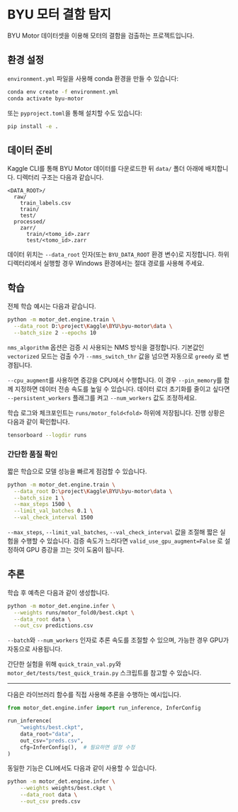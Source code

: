 # BYU 모터 결함 탐지

BYU Motor 데이터셋을 이용해 모터의 결함을 검출하는 프로젝트입니다.

## 환경 설정

`environment.yml` 파일을 사용해 conda 환경을 만들 수 있습니다:

```bash
conda env create -f environment.yml
conda activate byu-motor
```

또는 `pyproject.toml`을 통해 설치할 수도 있습니다:

```bash
pip install -e .
```

## 데이터 준비

Kaggle CLI를 통해 BYU Motor 데이터를 다운로드한 뒤 `data/` 폴더 아래에 배치합니다. 디렉터리 구조는 다음과 같습니다.

```
<DATA_ROOT>/
  raw/
    train_labels.csv
    train/
    test/
  processed/
    zarr/
      train/<tomo_id>.zarr
      test/<tomo_id>.zarr
```

데이터 위치는 `--data_root` 인자(또는 `BYU_DATA_ROOT` 환경 변수)로 지정합니다. 하위 디렉터리에서 실행할 경우 Windows 환경에서는 절대 경로를 사용해 주세요.

## 학습

전체 학습 예시는 다음과 같습니다.

```bash
python -m motor_det.engine.train \
  --data_root D:\project\Kaggle\BYU\byu-motor\data \
  --batch_size 2 --epochs 10
```

`nms_algorithm` 옵션은 검증 시 사용되는 NMS 방식을 결정합니다. 기본값인 `vectorized` 모드는 검출 수가 `--nms_switch_thr` 값을 넘으면 자동으로 `greedy` 로 변경됩니다.

`--cpu_augment`를 사용하면 증강을 CPU에서 수행합니다. 이 경우 `--pin_memory`를 함께 지정하면 데이터 전송 속도를 높일 수 있습니다. 데이터 로더 초기화를 줄이고 싶다면 `--persistent_workers` 플래그를 켜고 `--num_workers` 값도 조정하세요.

학습 로그와 체크포인트는 `runs/motor_fold<fold>` 하위에 저장됩니다. 진행 상황은 다음과 같이 확인합니다.

```bash
tensorboard --logdir runs
```

### 간단한 품질 확인

짧은 학습으로 모델 성능을 빠르게 점검할 수 있습니다.

```bash
python -m motor_det.engine.train \
  --data_root D:\project\Kaggle\BYU\byu-motor\data \
  --batch_size 1 \
  --max_steps 1500 \
  --limit_val_batches 0.1 \
  --val_check_interval 1500
```

`--max_steps`, `--limit_val_batches`, `--val_check_interval` 값을 조절해 짧은 실험을 수행할 수 있습니다. 검증 속도가 느리다면 `valid_use_gpu_augment=False` 로 설정하여 GPU 증강을 끄는 것이 도움이 됩니다.

## 추론

학습 후 예측은 다음과 같이 생성합니다.

```bash
python -m motor_det.engine.infer \
  --weights runs/motor_fold0/best.ckpt \
  --data_root data \
  --out_csv predictions.csv
```

`--batch`와 `--num_workers` 인자로 추론 속도를 조절할 수 있으며, 가능한 경우 GPU가 자동으로 사용됩니다.

간단한 실험을 위해 `quick_train_val.py`와 `motor_det/tests/test_quick_train.py` 스크립트를 참고할 수 있습니다.

---

다음은 라이브러리 함수를 직접 사용해 추론을 수행하는 예시입니다.

```python
from motor_det.engine.infer import run_inference, InferConfig

run_inference(
    "weights/best.ckpt",
    data_root="data",
    out_csv="preds.csv",
    cfg=InferConfig(),  # 필요하면 설정 수정
)
```

동일한 기능은 CLI에서도 다음과 같이 사용할 수 있습니다.

```bash
python -m motor_det.engine.infer \
    --weights weights/best.ckpt \
    --data_root data \
    --out_csv preds.csv
```
